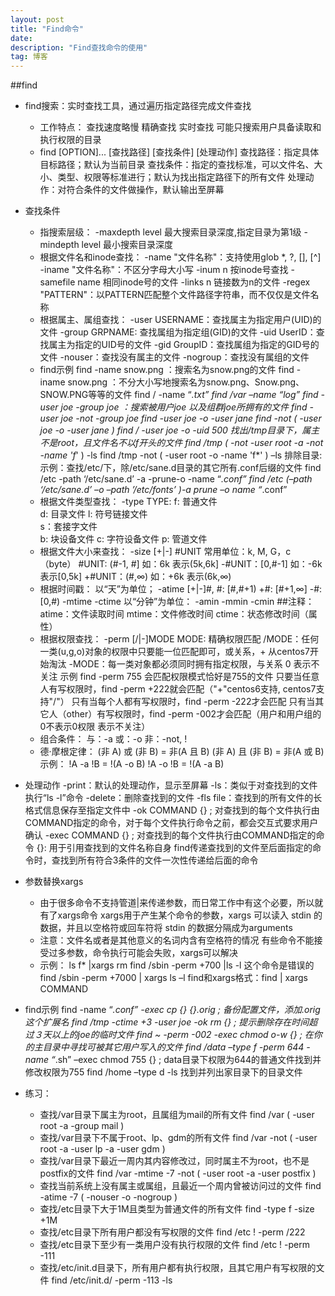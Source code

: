 ```yaml
---
layout: post
title: "Find命令"
date:  
description: "Find查找命令的使用"
tag: 博客 
---
```

##find
* find搜索：实时查找工具，通过遍历指定路径完成文件查找
   * 工作特点：
            查找速度略慢
            精确查找
            实时查找
            可能只搜索用户具备读取和执行权限的目录
   * find [OPTION]... [查找路径] [查找条件] [处理动作]
           查找路径：指定具体目标路径；默认为当前目录
           查找条件：指定的查找标准，可以文件名、大小、类型、权限等标准进行；默认为找出指定路径下的所有文件
           处理动作：对符合条件的文件做操作，默认输出至屏幕
* 查找条件
   * 指搜索层级：
          -maxdepth level 最大搜索目录深度,指定目录为第1级
          -mindepth level 最小搜索目录深度
   * 根据文件名和inode查找：
          -name "文件名称"：支持使用glob *, ?, [], [^]
          -iname "文件名称"：不区分字母大小写
          -inum n 按inode号查找
          -samefile name 相同inode号的文件
          -links n 链接数为n的文件
          -regex "PATTERN"：以PATTERN匹配整个文件路径字符串，而不仅仅是文件名称
   * 根据属主、属组查找：
          -user USERNAME：查找属主为指定用户(UID)的文件
          -group GRPNAME: 查找属组为指定组(GID)的文件
          -uid UserID：查找属主为指定的UID号的文件
          -gid GroupID：查找属组为指定的GID号的文件
          -nouser：查找没有属主的文件
          -nogroup：查找没有属组的文件
   *  find示例
          find -name snow.png  ：搜索名为snow.png的文件
          find -iname snow.png ：不分大小写地搜索名为snow.png、Snow.png、SNOW.PNG等等的文件
          find / -name “*.txt”
          find /var –name “*log*”
          find -user joe -group joe ：搜索被用户joe 以及组群joe所拥有的文件
          find -user joe -not -group joe
          find -user joe -o -user jane
          find -not \( -user joe -o -user jane \)
          find / -user joe -o -uid 500
      找出/tmp目录下，属主不是root，且文件名不以f开头的文件
            find /tmp \( -not -user root -a -not -name 'f*' \) -ls
            find /tmp -not \( -user root -o -name 'f*' \) –ls
        排除目录:示例：查找/etc/下，除/etc/sane.d目录的其它所有.conf后缀的文件
            find /etc -path ‘/etc/sane.d’ -a -prune-o -name “*.conf”
            find /etc \(–path ‘/etc/sane.d’ –o –path ’/etc/fonts’ \)-a prune –o name “*.conf” 
   * 根据文件类型查找： 
         -type TYPE: 
            f: 普通文件  
            d: 目录文件 
            l: 符号链接文件  
            s：套接字文件  
            b: 块设备文件 
            c: 字符设备文件 
            p: 管道文件
   * 根据文件大小来查找：
         -size [+|-] #UNIT 常用单位：k, M, G，c（byte）
                #UNIT: (#-1, #] 如：6k 表示(5k,6k]
                -#UNIT：[0,#-1] 如：-6k 表示[0,5k]
                +#UNIT：(#,∞)   如：+6k 表示(6k,∞)
   * 根据时间戳：
         以“天”为单位； 
            -atime [+|-]#,
                   #: [#,#+1)
                   +#: [#+1,∞]
                   -#: [0,#)
            -mtime 
            -ctime
         以“分钟”为单位： 
            -amin 
            -mmin 
            -cmin
         ##注释： atime：文件读取时间
                 mtime：文件修改时间
                 ctime：状态修改时间（属性）
   * 根据权限查找：
         -perm [/|-]MODE
               MODE: 精确权限匹配
               /MODE：任何一类(u,g,o)对象的权限中只要能一位匹配即可，或关系，+ 从centos7开始淘汰
               -MODE：每一类对象都必须同时拥有指定权限，与关系
               0 表示不关注
        示例
            find -perm 755 会匹配权限模式恰好是755的文件
            只要当任意人有写权限时，find -perm +222就会匹配（"+"centos6支持, centos7支持"/"）
            只有当每个人都有写权限时，find -perm -222才会匹配
            只有当其它人（other）有写权限时，find -perm -002才会匹配（用户和用户组的0不表示0权限 表示不关注）
   * 组合条件：
         与：-a
         或：-o
         非：-not, ! 
   * 德·摩根定律：
         (非 A) 或 (非 B) = 非(A 且 B)
         (非 A) 且 (非 B) = 非(A 或 B)
         示例：
            !A -a !B = !(A -o B)
            !A -o !B = !(A -a B)
* 处理动作
      -print：默认的处理动作，显示至屏幕
      -ls：类似于对查找到的文件执行“ls -l”命令
      -delete：删除查找到的文件
      -fls file：查找到的所有文件的长格式信息保存至指定文件中
      -ok COMMAND {} \; 对查找到的每个文件执行由COMMAND指定的命令，对于每个文件执行命令之前，都会交互式要求用户确认
      -exec COMMAND {} \; 对查找到的每个文件执行由COMMAND指定的命令
      {}: 用于引用查找到的文件名称自身
      find传递查找到的文件至后面指定的命令时，查找到所有符合3条件的文件一次性传递给后面的命令

* 参数替换xargs
  * 由于很多命令不支持管道|来传递参数，而日常工作中有这个必要，所以就有了xargs命令
  xargs用于产生某个命令的参数，xargs 可以读入 stdin 的数据，并且以空格符或回车符将 stdin 的数据分隔成为arguments
  * 注意：文件名或者是其他意义的名词内含有空格符的情况
  有些命令不能接受过多参数，命令执行可能会失败，xargs可以解决
  * 示例：
        ls f* |xargs rm
        find /sbin -perm +700 |ls -l 这个命令是错误的
        find /sbin -perm +7000 | xargs ls –l
        find和xargs格式：find | xargs COMMAND
* find示例
      find -name “*.conf” -exec cp {} {}.orig \;  备份配置文件，添加.orig这个扩展名
      find /tmp -ctime +3 -user joe -ok rm {} \;  提示删除存在时间超过３天以上的joe的临时文件
      find ~ -perm -002 -exec chmod o-w {} \;     在你的主目录中寻找可被其它用户写入的文件
      find /data –type f -perm 644 -name “*.sh” –exec chmod 755 {} \; data目录下权限为644的普通文件找到并修改权限为755
      find /home –type d -ls 找到并列出家目录下的目录文件
* 练习：
    * 查找/var目录下属主为root，且属组为mail的所有文件 
          find /var \( -user root -a -group mail \)
    * 查找/var目录下不属于root、lp、gdm的所有文件
          find /var -not \( -user root -a -user lp -a -user gdm \)
    * 查找/var目录下最近一周内其内容修改过，同时属主不为root，也不是postfix的文件
          find /var -mtime -7 -not \( -user root -a -user postfix \)
    * 查找当前系统上没有属主或属组，且最近一个周内曾被访问过的文件
          find -atime -7 \( -nouser -o -nogroup \)
    * 查找/etc目录下大于1M且类型为普通文件的所有文件
          find -type f -size +1M
    * 查找/etc目录下所有用户都没有写权限的文件
          find /etc ! -perm /222
    * 查找/etc目录下至少有一类用户没有执行权限的文件
          find /etc ! -perm -111
    * 查找/etc/init.d目录下，所有用户都有执行权限，且其它用户有写权限的文件
          find /etc/init.d/ -perm -113 -ls
